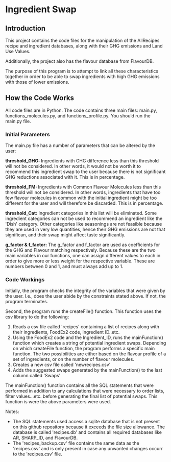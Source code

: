 # Ingredient Swap

## Introduction
This project contains the code files for the manipulation of the AllRecipes recipe and ingredient databases, along with their GHG emissions and Land Use Values.

Additionally, the project also has the flavour database from FlavourDB.

The purpose of this program is to attempt to link all these characteristics together in order to be able to swap ingredients with high GHG emissions with those of lower emissions.

## How the Code Works
All code files are in Python. The code contains three main files: main.py, functions_molecules.py, and functions_profile.py. You should run the main.py file. 

### Initial Parameters ###
The main.py file has a number of parameters that can be altered by the user:

**threshold_GHG:** 
Ingredients with GHG difference less than this threshold will not be considered. In other words, it would not be worth it to recommend this ingredient swap to the user because there is not significant GHG reductions associated with it. This is in percentage.

**threshold_FM:**
Ingredients with Common Flavour Molecules less than this threshold will not be considered. In other words, ingredients that have too few flavour molecules in common with the initial ingredient might be too different for the user and will therefore be discarded. This is in percentage.

**threshold_Cat:**
Ingredient categories in this list will be eliminated. Some ingredient categories can not be used to recommend an ingredient like the 'Dish' category. Other categories like seasonings are not feasible because they are used in very low quantities, hence their GHG emissions are not that significan, and their swap might affect taste significantly. 

**g_factor & f_factor:**
The g_factor and f_factor are used as coefficients for the GHG and Flavour matching respectively. Because these are the two main variables in our functions, one can assign different values to each in order to give more or less weight for the respective variable. 
These are numbers between 0 and 1, and must always add up to 1.

### Code Workings ###
Initially, the program checks the integrity of the variables that were given by the user. I.e., does the user abide by the constraints stated above. If not, the program terminates.

Second, the program runs the createFile() function. This function uses the csv library to do the following:
1. Reads a csv file called 'recipes' containing a list of recipes along with their ingredients, FoodEx2 code, ingredient ID..etc.
2. Using the FoodEx2 code and the Ingredient_ID, runs the mainFunction() function which creates a string of potential ingredient swaps. Depending on which createFile function, the program performs a specific main function. The two possibilities are either based on the flavour profile of a set of ingredients, or on the number of flavour molecules.
3. Creates a new csv file called 'newrecipes.csv'
4. Adds the suggested swaps generated by the mainFunction() to the last column called 'Swaps'

The mainFunction() function contains all the SQL statements that were performed in addition to any calculations that were necessary to order lists, filter values...etc. before generating the final list of potential swaps. This function is were the above parameters were used.

Notes: 
- The SQL statements used access a sqlite database that is not present on this github repository because it exceeds the file size allowance. The database is called 'recipes.db' and contains all required databases like AR, SHARP_ID, and FlavourDB.
- The 'recipes_backup.csv' file contains the same data as the 'recipes.csv' and is only present in case any unwanted changes occurr to the 'recipes.csv' file.

